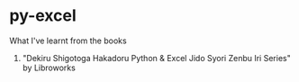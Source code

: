 # py-excel

What I've learnt from the books

1. "Dekiru Shigotoga Hakadoru Python & Excel Jido Syori Zenbu Iri Series" by Libroworks

